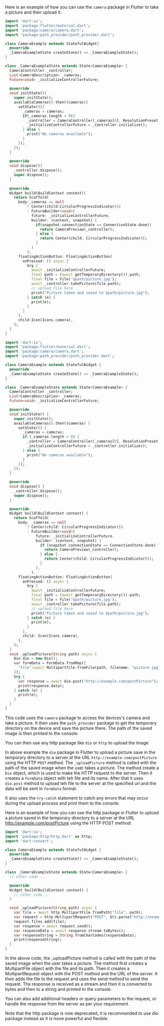 Here is an example of how you can use the `camera` package in Flutter to take a picture and
then upload it:
```dart
import 'dart:io';
import 'package:flutter/material.dart';
import 'package:camera/camera.dart';
import 'package:path_provider/path_provider.dart';

class CameraExample extends StatefulWidget{
  @override
  _CameraExampleState createState() => _CameraExampleState();
}

class _CameraExampleState extends State<CameraExample> {
  CameraController _controller;
  List<CameraDescription> _cameras;
  Future<void> _initializeControllerFuture;
  
  @override
  void initState(){
    super.initState();
    availableCameras().then((cameras){
      setState((){
        _cameras = cameras;
        if(_cameras.length > 0){
          _controller = CameraController(_cameras[0], ResolutionPreset.medium);
          _initializeControllerFuture = _controller.initialize();
        } else {
          print("No cameras available");
        }
      });
    });
  }
  
  @override
  void dispose(){
    _controller.dispose();
    super.dispose();
  }
  
  @override
  Widget build(BuildContext context){
    return Scaffold(
      body:_cameras == null
          ? Center(child:CircularProgressIndicator())
          : FutureBuilder<void>(
            future: _initializeControllerFuture,
            builder: (context, snapshot) {
              if(snapshot.connectionState == ConnectionState.done){
                return CameraPreview(_controller);
              } else {
                return Center(child: CircularProgressIndicator();
              }
            }
          ),
      floatingActionButton: FloatingActionButton(
        onPressed: () async {
          try {
            await _initializeControllerFuture;
            final path = (await getTemporaryDirectory()).path;
            final file = File('$path/picture.jpg');
            await _controller.takePicture(file.path);
            // upload file here
            print("Picture taken and saved to $path/picture.jpg");
          } catch (e) {
            print(e);
          }
        }
      ),
      child:Icon(Icons.camera),
    );
  }
}
```
```dart
import 'dart:io';
import 'package:flutter/material.dart';
import 'package:camera/camera.dart';
import 'package:path_provider/path_provider.dart';

class CameraExample extends StatefulWidget {
  @override
  _CameraExampleState createState() => _CameraExampleState();
}

class _CameraExampleState extends State<CameraExample> {
  CameraController _controller;
  List<CameraDescription> _cameras;
  Future<void> _initializeControllerFuture;

  @override
  void initState() {
    super.initState();
    availableCameras().then((cameras) {
      setState(() {
        _cameras = cameras;
        if (_cameras.length > 0) {
          _controller = CameraController(_cameras[0], ResolutionPreset.medium);
          _initializeControllerFuture = _controller.initialize();
        } else {
          print("No cameras available");
        }
      });
    });
  }

  @override
  void dispose() {
    _controller.dispose();
    super.dispose();
  }

  @override
  Widget build(BuildContext context) {
    return Scaffold(
      body: _cameras == null
          ? Center(child: CircularProgressIndicator())
          : FutureBuilder<void>(
              future: _initializeControllerFuture,
              builder: (context, snapshot) {
                if (snapshot.connectionState == ConnectionState.done) {
                  return CameraPreview(_controller);
                } else {
                  return Center(child: CircularProgressIndicator());
                }
              },
            ),
      floatingActionButton: FloatingActionButton(
        onPressed: () async {
          try {
            await _initializeControllerFuture;
            final path = (await getTemporaryDirectory()).path;
            final file = File('$path/picture.jpg');
            await _controller.takePicture(file.path);
            // upload file here
            print("Picture taken and saved to $path/picture.jpg");
          } catch (e) {
            print(e);
          }
        },
        child: Icon(Icons.camera),
      ),
    );
  }
  void _uploadPicture(String path) async {
    Dio dio = new Dio();
    var formData = FormData.fromMap({
      "file":await Multipartfile.fromFile(path, filename: "picture.jpg")
    });
    try {
      var response = await dio.post("http://example.com/postPicture");
      print(response.data);
    } catch (e) {
      print(e);
    }
  }
}
```
This code uses the `camera` package to access the devices's camera and take a picture. It then uses the `path_provider`
package to get the temporary directory on the device and save the picture there. The path of the saved
image is then printed to the console.

You can then use any http package like `dio` or `http` to upload the image


In above example the `dio` package in Flutter to upload a picture save in the temporary directory to a server at the URL
`http://example.com/postPicture` using the HTTP `POST` method.
The `_uploadPicture` method is called with the path of the saved image when the user takes
a picture. The method create a `Dio` object, which is used to make the HTTP request to the server. Then it creates a `FormData` object with teh file and its name. After that it uses `dio.post` method to upload teh file to the server at the specified url and the data will be sent in `formData` format.

It also uses the `try-catch` statement to catch any errors that may occur during the upload process and print them to the console.

Here is an example of how you can use the http package in Flutter to upload a picture saved in the temporary directory to a server at the URL http://example.com/postPicture using the HTTP POST method:
```dart
import 'dart:io';
import 'package:http/http.dart' as http;
import 'dart:convert';

class CameraExample extends StatefulWidget {
  @override
  _CameraExampleState createState() => _CameraExampleState();
}

class _CameraExampleState extends State<CameraExample> {
  // other code ...

  @override
  Widget build(BuildContext context) {
    // other code ...
  }

  void _uploadPicture(String path) async {
    var file = await http.MultipartFile.fromPath("file", path);
    var request = http.MultipartRequest("POST", Uri.parse("http://example.com/postPicture"));
    request.files.add(file);
    var response = await request.send();
    var responseData = await response.stream.toBytes();
    var responseString = String.fromCharCodes(responseData);
    print(responseString);
  }
}

```
In the above code, the _uploadPicture method is called with the path of the saved image when the user takes a picture. The method first creates a MultipartFile object with the file and its path. Then it creates a MultipartRequest object with the POST method and the URL of the server.
It then adds the file to the request and uses the send method to send the request.
The response is received as a stream and then it is converted to bytes and then to a string and printed to the console.

You can also add additional headers or query parameters to the request, or handle the response from the server as per your requirement.

Note that the http package is now deprecated, it is recommended to use dio package instead as it is more powerful and flexible.






